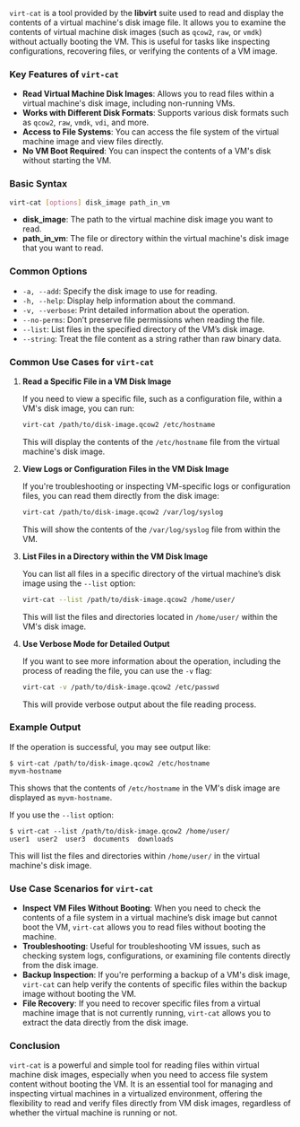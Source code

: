 `virt-cat` is a tool provided by the **libvirt** suite used to read and display the contents of a virtual machine's disk image file. It allows you to examine the contents of virtual machine disk images (such as `qcow2`, `raw`, or `vmdk`) without actually booting the VM. This is useful for tasks like inspecting configurations, recovering files, or verifying the contents of a VM image.

### Key Features of `virt-cat`

- **Read Virtual Machine Disk Images**: Allows you to read files within a virtual machine's disk image, including non-running VMs.
- **Works with Different Disk Formats**: Supports various disk formats such as `qcow2`, `raw`, `vmdk`, `vdi`, and more.
- **Access to File Systems**: You can access the file system of the virtual machine image and view files directly.
- **No VM Boot Required**: You can inspect the contents of a VM's disk without starting the VM.

### Basic Syntax

```bash
virt-cat [options] disk_image path_in_vm
```

- **disk_image**: The path to the virtual machine disk image you want to read.
- **path_in_vm**: The file or directory within the virtual machine's disk image that you want to read.

### Common Options

- `-a, --add`: Specify the disk image to use for reading.
- `-h, --help`: Display help information about the command.
- `-v, --verbose`: Print detailed information about the operation.
- `--no-perms`: Don’t preserve file permissions when reading the file.
- `--list`: List files in the specified directory of the VM’s disk image.
- `--string`: Treat the file content as a string rather than raw binary data.

### Common Use Cases for `virt-cat`

1. **Read a Specific File in a VM Disk Image**

   If you need to view a specific file, such as a configuration file, within a VM's disk image, you can run:

   ```bash
   virt-cat /path/to/disk-image.qcow2 /etc/hostname
   ```

   This will display the contents of the `/etc/hostname` file from the virtual machine's disk image.

2. **View Logs or Configuration Files in the VM Disk Image**

   If you're troubleshooting or inspecting VM-specific logs or configuration files, you can read them directly from the disk image:

   ```bash
   virt-cat /path/to/disk-image.qcow2 /var/log/syslog
   ```

   This will show the contents of the `/var/log/syslog` file from within the VM.

3. **List Files in a Directory within the VM Disk Image**

   You can list all files in a specific directory of the virtual machine’s disk image using the `--list` option:

   ```bash
   virt-cat --list /path/to/disk-image.qcow2 /home/user/
   ```

   This will list the files and directories located in `/home/user/` within the VM's disk image.

4. **Use Verbose Mode for Detailed Output**

   If you want to see more information about the operation, including the process of reading the file, you can use the `-v` flag:

   ```bash
   virt-cat -v /path/to/disk-image.qcow2 /etc/passwd
   ```

   This will provide verbose output about the file reading process.

### Example Output

If the operation is successful, you may see output like:

```
$ virt-cat /path/to/disk-image.qcow2 /etc/hostname
myvm-hostname
```

This shows that the contents of `/etc/hostname` in the VM's disk image are displayed as `myvm-hostname`.

If you use the `--list` option:

```
$ virt-cat --list /path/to/disk-image.qcow2 /home/user/
user1  user2  user3  documents  downloads
```

This will list the files and directories within `/home/user/` in the virtual machine's disk image.

### Use Case Scenarios for `virt-cat`

- **Inspect VM Files Without Booting**: When you need to check the contents of a file system in a virtual machine’s disk image but cannot boot the VM, `virt-cat` allows you to read files without booting the machine.
- **Troubleshooting**: Useful for troubleshooting VM issues, such as checking system logs, configurations, or examining file contents directly from the disk image.
- **Backup Inspection**: If you're performing a backup of a VM's disk image, `virt-cat` can help verify the contents of specific files within the backup image without booting the VM.
- **File Recovery**: If you need to recover specific files from a virtual machine image that is not currently running, `virt-cat` allows you to extract the data directly from the disk image.

### Conclusion

`virt-cat` is a powerful and simple tool for reading files within virtual machine disk images, especially when you need to access file system content without booting the VM. It is an essential tool for managing and inspecting virtual machines in a virtualized environment, offering the flexibility to read and verify files directly from VM disk images, regardless of whether the virtual machine is running or not.
